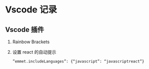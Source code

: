 # Vscode 记录



## Vscode 插件

1. Rainbow Brackets

2. 设置 react 的自动提示
   
   ```
   ”emmet.includeLanguages”: {“javascript”: “javascriptreact”}
   ```
   
   
   
   
